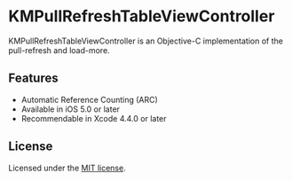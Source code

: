 KMPullRefreshTableViewController
================================
KMPullRefreshTableViewController is an Objective-C implementation of the pull-refresh and load-more.  

Features
--------
* Automatic Reference Counting (ARC)
* Available in iOS 5.0 or later
* Recommendable in Xcode 4.4.0 or later

License
-------
Licensed under the [MIT license][MIT].

[MIT]: http://opensource.org/licenses/mit-license.php/
